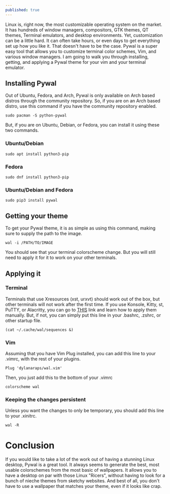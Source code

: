 ```yaml
---
published: true
---
```

Linux is, right now, the most customizable operating system on the market. It has hundreds of window managers, compositors, GTK themes, QT themes, Terminal emulators, and desktop environments. Yet, customization can be a little hard. It can often take hours, or even days to get everything set up how you like it. That doesn't have to be the case. Pywal is a super easy tool that allows you to  customize terminal color schemes, Vim, and various window managers. I am going to walk you through installing, getting, and applying a Pywal theme for your vim and your terminal emulator.

## Installing Pywal

Out of Ubuntu, Fedora, and Arch, Pywal is only available on Arch based distros through the community repository. So, if you are on an Arch based distro, use this command if you have the community repository enabled.

	sudo pacman -S python-pywal

But, if you are on Ubuntu, Debian, or Fedora, you can install it using these two commands.

### Ubuntu/Debian

	sudo apt install python3-pip

### Fedora

	sudo dnf install python3-pip

### Ubuntu/Debian and Fedora

	sudo pip3 install pywal

## Getting your theme

To get your Pywal theme, it is as simple as using this command, making sure to supply the path to the image.

	wal -i /PATH/TO/IMAGE

You should see that your terminal colorscheme change. But you will still need to apply it for it to work on your other terminals.

## Applying it

### Terminal

Terminals that use Xresources (xst, urxvt) should work out of the box, but other terminals will not work after the first time. If you use Konsole, Kitty, st, PuTTY, or Alacritty, you can go to [THIS](https://github.com/dylanaraps/pywal/wiki/Customization) link and learn how to apply them manually. But, if not, you can simply put this line in your .bashrc, .zshrc, or other startup file.

	(cat ~/.cache/wal/sequences &)

### Vim

Assuming that you have Vim Plug installed, you can add this line to your .vimrc, with the rest of your plugins.

	Plug 'dylanaraps/wal.vim'

Then, you just add this to the bottom of your .vimrc

	colorscheme wal

### Keeping the changes persistent

Unless you want the changes to only be temporary, you should add this line to your .xinitrc.

	wal -R

# Conclusion

If you would like to take a lot of the work out of having a stunning Linux desktop, Pywal is a great tool. It always seems to generate the best, most usable colorschemes from the most basic of wallpapers. It allows you to have a desktop on par with those Linux "Ricers", without having to look for a bunch of nieche themes from sketchy websites. And best of all, you don't have to use a wallpaper that matches your theme, even if it looks like crap.
